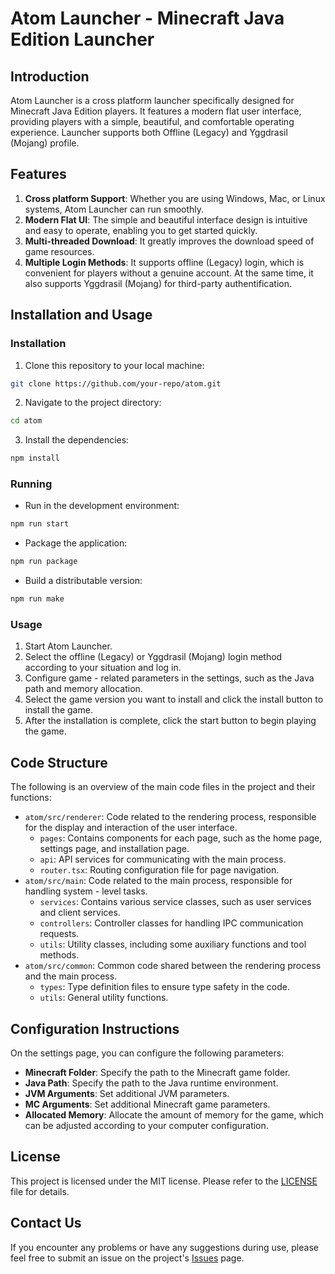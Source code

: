 # Atom Launcher - Minecraft Java Edition Launcher

## Introduction
Atom Launcher is a cross platform launcher specifically designed for Minecraft Java Edition players. It features a modern flat user interface, providing players with a simple, beautiful, and comfortable operating experience. Launcher supports both Offline (Legacy) and Yggdrasil (Mojang) profile.

## Features
1. **Cross platform Support**: Whether you are using Windows, Mac, or Linux systems, Atom Launcher can run smoothly.
2. **Modern Flat UI**: The simple and beautiful interface design is intuitive and easy to operate, enabling you to get started quickly.
3. **Multi-threaded Download**: It greatly improves the download speed of game resources.
4. **Multiple Login Methods**: It supports offline (Legacy) login, which is convenient for players without a genuine account. At the same time, it also supports Yggdrasil (Mojang) for third-party authentification.

## Installation and Usage

### Installation
1. Clone this repository to your local machine:
```bash
git clone https://github.com/your-repo/atom.git
```
2. Navigate to the project directory:
```bash
cd atom
```
3. Install the dependencies:
```bash
npm install
```

### Running
- Run in the development environment:
```bash
npm run start
```
- Package the application:
```bash
npm run package
```
- Build a distributable version:
```bash
npm run make
```

### Usage
1. Start Atom Launcher.
2. Select the offline (Legacy) or Yggdrasil (Mojang) login method according to your situation and log in.
3. Configure game - related parameters in the settings, such as the Java path and memory allocation.
4. Select the game version you want to install and click the install button to install the game.
5. After the installation is complete, click the start button to begin playing the game.

## Code Structure
The following is an overview of the main code files in the project and their functions:
- `atom/src/renderer`: Code related to the rendering process, responsible for the display and interaction of the user interface.
  - `pages`: Contains components for each page, such as the home page, settings page, and installation page.
  - `api`: API services for communicating with the main process.
  - `router.tsx`: Routing configuration file for page navigation.
- `atom/src/main`: Code related to the main process, responsible for handling system - level tasks.
  - `services`: Contains various service classes, such as user services and client services.
  - `controllers`: Controller classes for handling IPC communication requests.
  - `utils`: Utility classes, including some auxiliary functions and tool methods.
- `atom/src/common`: Common code shared between the rendering process and the main process.
  - `types`: Type definition files to ensure type safety in the code.
  - `utils`: General utility functions.

## Configuration Instructions
On the settings page, you can configure the following parameters:
- **Minecraft Folder**: Specify the path to the Minecraft game folder.
- **Java Path**: Specify the path to the Java runtime environment.
- **JVM Arguments**: Set additional JVM parameters.
- **MC Arguments**: Set additional Minecraft game parameters.
- **Allocated Memory**: Allocate the amount of memory for the game, which can be adjusted according to your computer configuration.

## License
This project is licensed under the MIT license. Please refer to the [LICENSE](LICENSE) file for details.

## Contact Us
If you encounter any problems or have any suggestions during use, please feel free to submit an issue on the project's [Issues](https://github.com/Dawson924/atom/issues) page.
